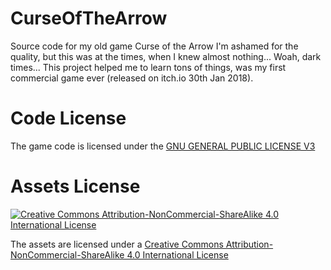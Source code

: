 # CurseOfTheArrow

Source code for my old game Curse of the Arrow
I'm ashamed for the quality, but this was at the times, when I knew almost nothing... Woah, dark times... This project helped me to learn tons of things, was my first commercial game ever (released on itch.io 30th Jan 2018).

# Code License

The game code is licensed under the [GNU GENERAL PUBLIC LICENSE V3](https://github.com/egordorichev/CurseOfTheArrow/blob/master/LICENSE)

# Assets License

[![Creative Commons Attribution-NonCommercial-ShareAlike 4.0 International License](https://i.creativecommons.org/l/by-nc-sa/4.0/88x31.png)](https://creativecommons.org/licenses/by-nc-sa/4.0/)

The assets are licensed under a [Creative Commons Attribution-NonCommercial-ShareAlike 4.0 International License](https://creativecommons.org/licenses/by-nc-sa/4.0/)

